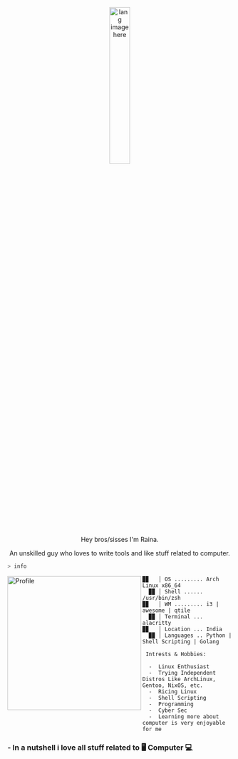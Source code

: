 <p align="center"><img width="30%" src="https://github.com/alansmathew/alansmathew/raw/master/lang.gif" alt="lang image here" /></p>

<p align="center">Hey bros/sisses I'm Raina.</p>
<p align="center">An unskilled guy who loves to write tools and like stuff related to computer.</p>

```zsh
> info
```


<img align="left" src="https://avatars.githubusercontent.com/u/131177110?v=4" alt="Profile" height="300" width="300">


```
▉▉   │ OS ......... Arch Linux x86_64
  ▉▉ │ Shell ...... /usr/bin/zsh
▉▉   │ WM ......... i3 | awesome | qtile
  ▉▉ │ Terminal ... alacritty
▉▉   │ Location ... India
  ▉▉ │ Languages .. Python | Shell Scripting | Golang

 Intrests & Hobbies:

  -  Linux Enthusiast
  -  Trying Independent Distros Like ArchLinux, Gentoo, NixOS, etc.
  -  Ricing Linux
  -  Shell Scripting
  -  Programming
  -  Cyber Sec
  -  Learning more about computer is very enjoyable for me

```

### - In a nutshell i love all stuff related to 🖥️ Computer 💻

